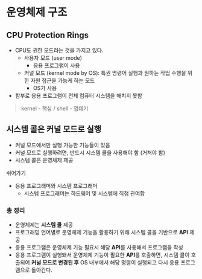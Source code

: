 # 운영체제 구조

## CPU Protection Rings

- CPU도 권한 모드라는 것을 가지고 있다.
  - 사용자 모드 (user mode)
    - 응용 프로그램이 사용
  - 커널 모드 (kernel mode by OS): 특권 명령어 실행과 원하는 작업 수행을 위한 자원 접근을 가능케 하는 모드
    - OS가 사용
- 함부로 응용 프로그램이 전체 컴퓨터 시스템을 해치지 못함



> kernel - 핵심 / shell - 껍데기



## 시스템 콜은 커널 모드로 실행

- 커널 모드에서만 실행 가능한 기능들이 있음
- 커널 모드로 실행하려면, 반드시 시스템 콜을 사용해야 함 (거쳐야 함)
- 시스템 콜은 운영체제 제공





쉬어가기

- 응용 프로그래머와 시스템 프로그래머
  - 시스템 프로그래머는 하드웨어 및 시스템에 직접 관여함





### 총 정리

- 운영체제는 **시스템 콜** 제공
- 프로그래밍 언어별로 운영체제 기능을 활용하기 위해 시스템 콜을 기반으로 **API** 제공
- 응용 프로그램은 운영체제 기능 필요시 해당 **API**를 사용해서 프로그램을 작성
- 응용 프로그램이 실행돼서 운영체제 기능이 필요한 **API**를 호출하면, 시스템 콜이 호출되어 **커널 모드로 변경된 후** OS 내부에서 해당 명령이 실행되고 다시 응용 프로그램으로 돌아간다.